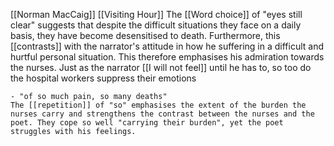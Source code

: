 [[Norman MacCaig]] [[Visiting Hour]]
 The [[Word choice]] of "eyes still clear" suggests that despite the difficult situations they face on a daily basis, they have become desensitised to death. Furthermore, this [[contrasts]] with the narrator's attitude in how he suffering in a difficult and hurtful personal situation. This therefore emphasises his admiration towards the nurses. 
 Just as the narrator [[I will not feel]] until he has to, so too do the hospital workers suppress their emotions
 
 ```ad-note
 - "of so much pain, so many deaths" 
 The [[repetition]] of "so" emphasises the extent of the burden the nurses carry and strengthens the contrast between the nurses and the poet. They cope so well "carrying their burden", yet the poet struggles with his feelings.
 ```
 
